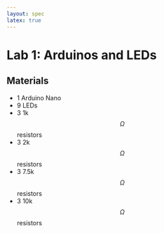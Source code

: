 ```yaml
---
layout: spec
latex: true
---
```


# Lab 1: Arduinos and LEDs

## Materials

- 1 Arduino Nano
- 9 LEDs
- 3 1k$$\Omega$$ resistors
- 3 2k$$\Omega$$ resistors
- 3 7.5k$$\Omega$$ resistors
- 3 10k$$\Omega$$ resistors

